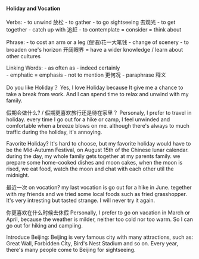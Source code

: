 #### Holiday and Vocation
Verbs:
    - to unwind   放松
    - to gather 
    - to go sightseeing  去观光
    - to get together
    - catch up with   追赶
    - to contemplate  = consider = think about

Phrase:
    - to cost an arm or a leg   (俚语)花一大笔钱
    - change of scenery
    - to broaden one's horizon  开阔眼界  = have a wider knowledge  /  learn about other cultures

Linking Words:
    - as often as
    - indeed   certainly    
        - emphatic = emphasis
    - not to mention   更何况
    - paraphrase  释义

Do you like Holiday？
    Yes, I love Holiday because It give me a chance to take a break from work.
    And I can spend time to relax and unwind with my family.

假期会做什么? / 假期更喜欢旅行还是待在家里？
    Personaly, I prefer to travel in holiday. 
    every time I go out for a hike or camp, I feel unwinded and comfortable when a breeze blows on me.
    although there's always to much traffic during the holiday, it's annoying.

Favorite Holiday?
    It's hard to choose, but my favorite holiday would have to be the Mid-Autumn Festival, on August 15th of the Chinese lunar calendar.
    during the day, my whole family gets together at my parents family.
    we prepare some home-cooked dishes and moon cakes, when the moon is rised, we eat food, watch the moon and chat with each other util the midnight.

最近一次 on vocation?
    my last vocation is go out for a hike in June. tegether with my friends and we tried some local foods such as fried grasshopper. It's very intresting but tasted strange. I will never try it again.

你更喜欢在什么时候去休假
    Personally, I prefer to go on vacation in March or April, 
    because the weather is milder, neither too cold nor too warm. So I can go out for hiking and campiing.

Introduce Beijing:
    Beijing is very famous city with many attractions, such as: Great Wall, Forbidden City, Bird's Nest Stadium and so on. 
    Every year, there's many people come to Beijing for sightseeing. 
    
